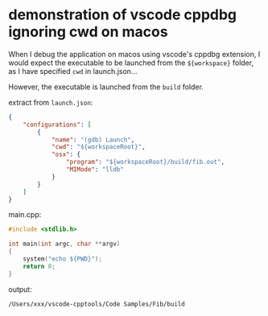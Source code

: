 # demonstration of vscode cppdbg ignoring cwd on macos

When I debug the application on macos using vscode's cppdbg extension, I would expect the executable to be launched from the ```${workspace}``` folder, as I have specified ```cwd``` in launch.json... 

However, the executable is launched from the ```build``` folder.

extract from ```launch.json```:
``` json
{
    "configurations": [
        {
            "name": "(gdb) Launch",
            "cwd": "${workspaceRoot}",
            "osx": {
                "program": "${workspaceRoot}/build/fib.out",
                "MIMode": "lldb"
            }
        }
    ]
}
```
main.cpp:

``` c++
#include <stdlib.h>

int main(int argc, char **argv)
{
    system("echo ${PWD}");
    return 0;
}
```

output:
```
/Users/xxx/vscode-cpptools/Code Samples/Fib/build
```